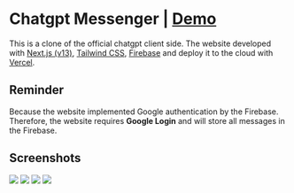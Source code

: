 # Chatgpt Messenger | [Demo](https://vincent-chatgpt-messenger.vercel.app/)

This is a clone of the official chatgpt client side. The website developed with [Next.js (v13)](https://nextjs.org/), [Tailwind CSS](https://tailwindcss.com/), [Firebase](https://firebase.google.com/) and deploy it to the cloud with [Vercel](https://vercel.com/).

## Reminder

Because the website implemented Google authentication by the Firebase.
Therefore, the website requires **Google Login** and will store all messages in the Firebase.

## Screenshots

![](https://i.imgur.com/jHgDqen.png)
![](https://i.imgur.com/fMTEI1z.png)
![](https://i.imgur.com/jMoAyBl.png)
![](https://i.imgur.com/Mn9tjyX.png)
